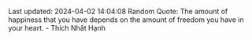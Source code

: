 Last updated: 2024-04-02 14:04:08
Random Quote: The amount of happiness that you have depends on the amount of freedom you have in your heart. - Thích Nhất Hạnh